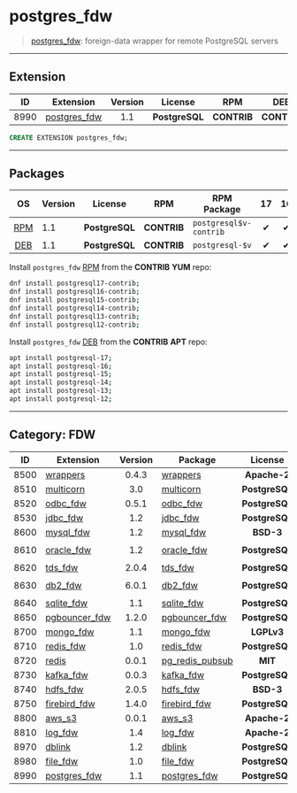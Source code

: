 # postgres_fdw


> [postgres_fdw](/https://www.postgresql.org/docs/current/postgres-fdw.html): foreign-data wrapper for remote PostgreSQL servers


-------

## Extension


| ID | Extension | Version | License | RPM | DEB | `LOAD` | `DYLIB` | `DDL` | `TRUST` | `RELOC` | Requires |
|:--:|-----------|:-------:|:-------:|:---:|:---:|:------:|:-------:|:-----:|:-------:|:-------:|----------|
| 8990 | [postgres_fdw](https://www.postgresql.org/docs/current/postgres-fdw.html) | 1.1 | **<span class="tcblue">PostgreSQL</span>** | **<span class="tcblue">CONTRIB</span>** | **<span class="tcblue">CONTRIB</span>** |  | <span class="tcblue">✔</span> | <span class="tcblue">✔</span> | <span class="tcwarn">✘</span> |  |  |





```sql
CREATE EXTENSION postgres_fdw;
```


-----------


## Packages


| OS | Version | License | RPM | RPM Package | 17 | 16 | 15 | 14 | 13 | 12 | Dependency |
|:--:|---------|:-------:|:---:|-------------|:--:|:--:|:--:|:--:|:--:|:--:|------------|
| [RPM](/rpm) | 1.1 | **<span class="tcblue">PostgreSQL</span>** | **<span class="tcblue">CONTRIB</span>** | `postgresql$v-contrib` | <span class="tcblue">✔</span> | <span class="tcblue">✔</span> | <span class="tcblue">✔</span> | <span class="tcblue">✔</span> | <span class="tcblue">✔</span> | <span class="tcblue">✔</span> | `postgresql$v-server` |
| [DEB](/deb) | 1.1 | **<span class="tcblue">PostgreSQL</span>** | **<span class="tcblue">CONTRIB</span>** | `postgresql-$v` | <span class="tcblue">✔</span> | <span class="tcblue">✔</span> | <span class="tcblue">✔</span> | <span class="tcblue">✔</span> | <span class="tcblue">✔</span> | <span class="tcblue">✔</span> |  |



Install `postgres_fdw` [RPM](/rpm) from the **<span class="tcblue">CONTRIB</span>** **YUM** repo:

```bash
dnf install postgresql17-contrib;
dnf install postgresql16-contrib;
dnf install postgresql15-contrib;
dnf install postgresql14-contrib;
dnf install postgresql13-contrib;
dnf install postgresql12-contrib;
```


Install `postgres_fdw` [DEB](/deb) from the **<span class="tcblue">CONTRIB</span>** **APT** repo:

```bash
apt install postgresql-17;
apt install postgresql-16;
apt install postgresql-15;
apt install postgresql-14;
apt install postgresql-13;
apt install postgresql-12;
```


-----------


## Category: FDW


| ID | Extension | Version | Package | License | RPM | DEB | lang | Tags | Schemas | Requires | `LOAD` | `DYLIB` | `DDL` | `TRUST` | `RELOC` |
|:--:|-----------|:-------:|---------|:-------:|:---:|:---:|:----:|------|---------|----------|:------:|:-------:|:-----:|:-------:|:-------:|
| 8500 | [wrappers](/wrappers) | 0.4.3 | [wrappers](/wrappers) | **<span class="tccyan">Apache-2</span>** | **<span class="tcwarn">PIGSTY</span>** | **<span class="tcwarn">PIGSTY</span>** | Rust | `pgrx` |  |  |  | <span class="tcblue">✔</span> | <span class="tcblue">✔</span> | <span class="tcblue">✔</span> | <span class="tcwarn">✘</span> |
| 8510 | [multicorn](/multicorn) | 3.0 | [multicorn](/multicorn) | **<span class="tcblue">PostgreSQL</span>** | **<span class="tccyan">PGDG</span>** | PGDG |  |  |  |  |  | <span class="tcblue">✔</span> | <span class="tcblue">✔</span> | <span class="tcwarn">✘</span> |  |
| 8520 | [odbc_fdw](/odbc_fdw) | 0.5.1 | [odbc_fdw](/odbc_fdw) | **<span class="tcblue">PostgreSQL</span>** | **<span class="tccyan">PGDG</span>** | PGDG | C |  |  |  |  | <span class="tcblue">✔</span> | <span class="tcblue">✔</span> | <span class="tcwarn">✘</span> | <span class="tcblue">✔</span> |
| 8530 | [jdbc_fdw](/jdbc_fdw) | 1.2 | [jdbc_fdw](/jdbc_fdw) | **<span class="tcblue">PostgreSQL</span>** | **<span class="tccyan">PGDG</span>** | PGDG | C |  |  |  |  | <span class="tcblue">✔</span> | <span class="tcblue">✔</span> | <span class="tcwarn">✘</span> | <span class="tcblue">✔</span> |
| 8600 | [mysql_fdw](/mysql_fdw) | 1.2 | [mysql_fdw](/mysql_fdw) | **<span class="tcblue">BSD-3</span>** | **<span class="tccyan">PGDG</span>** | **<span class="tccyan">PGDG</span>** |  |  |  |  |  | <span class="tcblue">✔</span> | <span class="tcblue">✔</span> | <span class="tcwarn">✘</span> | <span class="tcblue">✔</span> |
| 8610 | [oracle_fdw](/oracle_fdw) | 1.2 | [oracle_fdw](/oracle_fdw) | **<span class="tcblue">PostgreSQL</span>** | **<span class="tccyan">PGDG</span>** | **<span class="tccyan">PGDG</span>** |  | `non-free` |  |  |  | <span class="tcblue">✔</span> | <span class="tcblue">✔</span> | <span class="tcwarn">✘</span> |  |
| 8620 | [tds_fdw](/tds_fdw) | 2.0.4 | [tds_fdw](/tds_fdw) | **<span class="tcblue">PostgreSQL</span>** | **<span class="tccyan">PGDG</span>** | **<span class="tccyan">PGDG</span>** |  |  |  |  |  | <span class="tcblue">✔</span> | <span class="tcblue">✔</span> | <span class="tcwarn">✘</span> | <span class="tcblue">✔</span> |
| 8630 | [db2_fdw](/db2_fdw) | 6.0.1 | [db2_fdw](/db2_fdw) | **<span class="tcblue">PostgreSQL</span>** | **<span class="tccyan">PGDG</span>** | PGDG |  | `non-free` |  |  |  | <span class="tcblue">✔</span> | <span class="tcblue">✔</span> | <span class="tcwarn">✘</span> |  |
| 8640 | [sqlite_fdw](/sqlite_fdw) | 1.1 | [sqlite_fdw](/sqlite_fdw) | **<span class="tcblue">PostgreSQL</span>** | **<span class="tccyan">PGDG</span>** | **<span class="tccyan">PGDG</span>** |  |  |  |  |  | <span class="tcblue">✔</span> | <span class="tcblue">✔</span> | <span class="tcwarn">✘</span> | <span class="tcblue">✔</span> |
| 8650 | [pgbouncer_fdw](/pgbouncer_fdw) | 1.2.0 | [pgbouncer_fdw](/pgbouncer_fdw) | **<span class="tcblue">PostgreSQL</span>** | **<span class="tccyan">PGDG</span>** | PGDG |  |  |  |  |  | <span class="tcblue">✔</span> | <span class="tcblue">✔</span> | <span class="tcwarn">✘</span> |  |
| 8700 | [mongo_fdw](/mongo_fdw) | 1.1 | [mongo_fdw](/mongo_fdw) | **<span class="tcwarn">LGPLv3</span>** | **<span class="tccyan">PGDG</span>** | PGDG |  |  |  |  |  | <span class="tcblue">✔</span> | <span class="tcblue">✔</span> | <span class="tcwarn">✘</span> |  |
| 8710 | [redis_fdw](/redis_fdw) | 1.0 | [redis_fdw](/redis_fdw) | **<span class="tcblue">PostgreSQL</span>** | **<span class="tcwarn">PIGSTY</span>** | **<span class="tcwarn">PIGSTY</span>** | C |  |  |  |  | <span class="tcblue">✔</span> | <span class="tcblue">✔</span> |  |  |
| 8720 | [redis](/redis) | 0.0.1 | [pg_redis_pubsub](/redis) | **<span class="tcblue">MIT</span>** | **<span class="tcwarn">PIGSTY</span>** | **<span class="tcwarn">PIGSTY</span>** | C |  |  |  |  | <span class="tcblue">✔</span> | <span class="tcblue">✔</span> |  | <span class="tcblue">✔</span> |
| 8730 | [kafka_fdw](/kafka_fdw) | 0.0.3 | [kafka_fdw](/kafka_fdw) | **<span class="tcblue">PostgreSQL</span>** | **<span class="tcwarn">PIGSTY</span>** | **<span class="tcwarn">PIGSTY</span>** | C |  |  |  |  | <span class="tcblue">✔</span> | <span class="tcblue">✔</span> | <span class="tcwarn">✘</span> | <span class="tcblue">✔</span> |
| 8740 | [hdfs_fdw](/hdfs_fdw) | 2.0.5 | [hdfs_fdw](/hdfs_fdw) | **<span class="tcblue">BSD-3</span>** | **<span class="tccyan">PGDG</span>** | PGDG |  |  |  |  |  | <span class="tcblue">✔</span> | <span class="tcblue">✔</span> | <span class="tcwarn">✘</span> |  |
| 8750 | [firebird_fdw](/firebird_fdw) | 1.4.0 | [firebird_fdw](/firebird_fdw) | **<span class="tcblue">PostgreSQL</span>** | **<span class="tcwarn">PIGSTY</span>** | PIGSTY | C |  |  |  |  | <span class="tcblue">✔</span> | <span class="tcblue">✔</span> | <span class="tcwarn">✘</span> | <span class="tcblue">✔</span> |
| 8800 | [aws_s3](/aws_s3) | 0.0.1 | [aws_s3](/aws_s3) | **<span class="tccyan">Apache-2</span>** | **<span class="tcwarn">PIGSTY</span>** | **<span class="tcwarn">PIGSTY</span>** | SQL |  |  |  |  | <span class="tcwarn">✘</span> | <span class="tcblue">✔</span> | <span class="tcwarn">✘</span> | <span class="tcblue">✔</span> |
| 8810 | [log_fdw](/log_fdw) | 1.4 | [log_fdw](/log_fdw) | **<span class="tccyan">Apache-2</span>** | **<span class="tcwarn">PIGSTY</span>** | **<span class="tcwarn">PIGSTY</span>** | C |  |  |  |  | <span class="tcblue">✔</span> | <span class="tcblue">✔</span> |  |  |
| 8970 | [dblink](/dblink) | 1.2 | [dblink](/dblink) | **<span class="tcblue">PostgreSQL</span>** | **<span class="tcblue">CONTRIB</span>** | **<span class="tcblue">CONTRIB</span>** | C |  |  |  |  | <span class="tcblue">✔</span> | <span class="tcblue">✔</span> | <span class="tcwarn">✘</span> |  |
| 8980 | [file_fdw](/file_fdw) | 1.0 | [file_fdw](/file_fdw) | **<span class="tcblue">PostgreSQL</span>** | **<span class="tcblue">CONTRIB</span>** | **<span class="tcblue">CONTRIB</span>** | C |  |  |  |  | <span class="tcblue">✔</span> | <span class="tcblue">✔</span> | <span class="tcwarn">✘</span> |  |
| 8990 | [postgres_fdw](/postgres_fdw) | 1.1 | [postgres_fdw](/postgres_fdw) | **<span class="tcblue">PostgreSQL</span>** | **<span class="tcblue">CONTRIB</span>** | **<span class="tcblue">CONTRIB</span>** | C |  |  |  |  | <span class="tcblue">✔</span> | <span class="tcblue">✔</span> | <span class="tcwarn">✘</span> |  |



